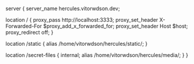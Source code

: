 server {
server_name hercules.vitorwdson.dev;

location / {
proxy_pass http://localhost:3333;
proxy_set_header X-Forwarded-For $proxy_add_x_forwarded_for;
proxy_set_header Host $host;
proxy_redirect off;
}

location /static {
alias /home/vitorwdson/hercules/static/;
}

location /secret-files {
internal;
alias /home/vitorwdson/hercules/media/;
}
}

